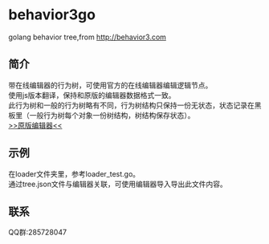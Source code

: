# behavior3go
golang behavior tree,from http://behavior3.com
## 简介
带在线编辑器的行为树，可使用官方的在线编辑器编辑逻辑节点。  
使用js版本翻译，保持和原版的编辑器数据格式一致。   
此行为树和一般的行为树略有不同，行为树结构只保持一份无状态，状态记录在黑板里（一般行为树每个对象一份树结构，树结构保存状态）。  
[>>原版编辑器<<](http://editor.behavior3.com/#/dash/home/)  
## 示例
在loader文件夹里，参考loader_test.go。  
通过tree.json文件与编辑器关联，可使用编辑器导入导出此文件内容。
## 联系
QQ群:285728047
